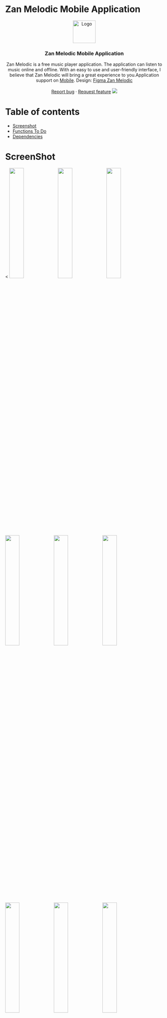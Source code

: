 # Zan Melodic Mobile Application

<p align="center">
  <a href="https://flutter.io/">
    <img src="https://firebasestorage.googleapis.com/v0/b/zan-melodic.appspot.com/o/Tracks%2Funnamed.png?alt=media&token=2c3fbb6a-9777-45b5-9a97-c7592ca07118" alt="Logo" width=72 height=72>
  </a>

  <h3 align="center">Zan Melodic Mobile Application</h3>

  <p align="center">
   Zan Melodic is a free music player application. The application can listen to music online and offline. With an easy to use and user-friendly interface, I believe that Zan Melodic will bring a great experience to you.Application support on  <a href="https://play.google.com/store/apps/details?id=com.goldenowl.zanmelodic">Mobile</a>. Design: <a href="https://www.figma.com/file/7EQKga50CgjvFmgP4KQK9D/Zan-Melodic-Music-Player-(Community)?node-id=0%3A1">Figma Zan Melodic</a>
    <br>
    <br>
    <a href="https://github.com/tanphuccgl/Zan-Melodic/issues/new">Report bug</a>
    ·
    <a href="https://github.com/tanphuccgl/Zan-Melodic/issues/new">Request feature</a>

   <img src="https://firebasestorage.googleapis.com/v0/b/zan-melodic.appspot.com/o/Tracks%2FDesktop%20-%201.png?alt=media&token=27e907d9-1aeb-4f6a-8255-8d76233849f8" >
</p>

# Table of contents

- [Screenshot](#Screenshot)
- [Functions To Do](#functions-to-do)
- [Dependencies](#depencencies)

# ScreenShot

<
    <img src="https://firebasestorage.googleapis.com/v0/b/zan-melodic.appspot.com/o/Tracks%2F158439a6e4be24e07daf8.jpg?alt=media&token=9fa6a250-7dda-4c73-af79-93972a30c7f8" width=30% height=30%>
    <img src="https://firebasestorage.googleapis.com/v0/b/zan-melodic.appspot.com/o/Tracks%2F169f5ebd83a543fb1ab47.jpg?alt=media&token=0217c227-43ed-4718-a827-dff1a9558570" width=30% height=30%>
    <img src="https://firebasestorage.googleapis.com/v0/b/zan-melodic.appspot.com/o/Tracks%2F20fc43d89ec05e9e07d14.jpg?alt=media&token=eabc3d03-6959-4a4b-91fa-130449d913f6" width=30% height=30%>
    <img src="https://firebasestorage.googleapis.com/v0/b/zan-melodic.appspot.com/o/Tracks%2F2726a0047d1cbd42e40d9.jpg?alt=media&token=213bd907-7e51-4b6a-ba90-9da92ad364da" width=30% height=30%>
    <img src="https://firebasestorage.googleapis.com/v0/b/zan-melodic.appspot.com/o/Tracks%2F30f2b2dd6fc5af9bf6d411.jpg?alt=media&token=a18c0658-5062-4345-8a6b-d4af293e3831" width=30% height=30%>
    <img src="https://firebasestorage.googleapis.com/v0/b/zan-melodic.appspot.com/o/Tracks%2F419033b7eeaf2ef177be1.jpg?alt=media&token=3c2374ca-54da-45a3-bbf7-8551c0879a11" width=30% height=30%>
    <img src="https://firebasestorage.googleapis.com/v0/b/zan-melodic.appspot.com/o/Tracks%2F422fd6090b11cb4f92003.jpg?alt=media&token=af5b0eeb-9389-4fa5-bbcd-83b8f18eb7b6" width=30% height=30%>
    <img src="https://firebasestorage.googleapis.com/v0/b/zan-melodic.appspot.com/o/Tracks%2F5a460069dd711d2f446010.jpg?alt=media&token=e2a03482-dee5-45b2-b779-de003ca872cf" width=30% height=30%>
    <img src="https://firebasestorage.googleapis.com/v0/b/zan-melodic.appspot.com/o/Tracks%2F5e9dc3b91ea1deff87b05.jpg?alt=media&token=d46ac06b-ebc0-4a7b-ae18-f950335ece7b" width=30% height=30%>
    <img src="https://firebasestorage.googleapis.com/v0/b/zan-melodic.appspot.com/o/Tracks%2F6074b15a6c42ac1cf55312.jpg?alt=media&token=11497133-7c0c-407c-981e-45a5fc52161c" width=30% height=30%>
    <img src="https://firebasestorage.googleapis.com/v0/b/zan-melodic.appspot.com/o/Tracks%2F7e345e17830f43511a1e6.jpg?alt=media&token=8b7b2e7e-36a5-4778-b5c8-d4ef4f44df13" width=30% height=30%>
    <img src="https://firebasestorage.googleapis.com/v0/b/zan-melodic.appspot.com/o/Tracks%2F87d87be3a6fb66a53fea2.jpg?alt=media&token=63be470e-7ce9-47e8-9012-ee96ddd81931" width=30% height=30%>

# Functions To Do

- Discovery (browsing)
- Navigation
- Music Categorization
- Recommendations
- Music Collections
- Music Player
- Homepage
- Push Notifications
- Lyrics
- Artists Profiles
- Content Upload
- Playlist manager
- Favorites

# Depencencies

![](resources/images/dependencies.jpg)

## Helper

- [equatable](https://pub.dev/packages/equatable): Being able to compare objects in Dart often involves having to override the == operator as well as hashCode.
- [logger](https://pub.dev/packages/logger): Small, easy to use and extensible logger which prints beautiful logs.
- [http](https://pub.dev/packages/http): A composable, Future-based library for making HTTP requests.
- [url_launcher](https://pub.dev/packages/url_launcher): A Flutter plugin for launching a URL in the mobile platform. Supports iOS, Android, web, Windows, macOS, and Linux.
- [shared_preferences](https://pub.dev/packages/shared_preferences): Flutter plugin for reading and writing simple key-value pairs. Wraps NSUserDefaults on iOS and SharedPreferences on Android.
- [get_it](https://pub.dev/packages/get_it): This is a simple Service Locator for Dart and Flutter projects with some additional goodies highly inspired by Splat. It can be used instead of InheritedWidget or Provider to access objects.
- [intl](https://pub.dev/packages/intl): It defines the Intl class, with the default locale and methods for accessing most of the internationalization mechanisms.

## Widget

- [bot_toast](https://pub.dev/packages/bot_toast): In the true sense of Toast, you can call it whenever you need it, without any restrictions!
- [flutter_dialogs](https://pub.dev/packages/flutter_dialogs): A lightweight and platform-aware plugin for showing dialogs and alerts for both Android and iOS devices. Supports null-safety and Flutter 2.0.

## State Management

- [flutter_bloc](https://pub.dev/packages/flutter_bloc): Widgets that make it easy to integrate blocs and cubits into Flutter. Built to work with package:bloc.
- [auto_route](https://pub.dev/packages/auto_route): It’s a Flutter navigation package, it allows for strongly-typed arguments passing, effortless deep-linking and it uses code generation to simplify routes setup.

## Firebase

- [cloud_firestore](https://pub.dev/packages/cloud_firestore): A Flutter plugin to use the Cloud Firestore API.
- [firebase_storage](https://pub.dev/packages/firebase_storage): A Flutter plugin to use the Firebase Cloud Storage API.
- [firebase_core](https://pub.dev/packages/firebase_core): A Flutter plugin to use the Firebase Core API, which enables connecting to multiple Firebase apps.
- [firebase_messaging](https://pub.dev/packages/firebase_messaging): A Flutter plugin to use the Firebase Cloud Messaging API.
- [flutter_local_notifications](https://pub.dev/packages/flutter_local_notifications): A cross platform plugin for displaying local notifications.

## Media

- [just_audio](https://pub.dev/packages/just_audio):just_audio is a feature-rich audio player for Android, iOS, macOS, web, Linux and Windows.
- [on_audio_query](https://pub.dev/packages/on_audio_query): on_audio_query is a Flutter Plugin used to query audios/songs 🎶 infos [title, artist, album, etc..] from device storage.  
- [on_audio_room](https://pub.dev/packages/on_audio_room): is a Flutter Package used to create a "room" to storage audio sections [Favorites, Internal Playlists, Most Played, etc...].
- [audio_video_progress_bar](https://pub.dev/packages/audio_video_progress_bar): A progress bar widget to show or change the position of an audio or video stream.
- [palette_generator](https://pub.dev/packages/palette_generator): A Flutter package to extract prominent colors from an Image, typically used to find colors for a user interface.
